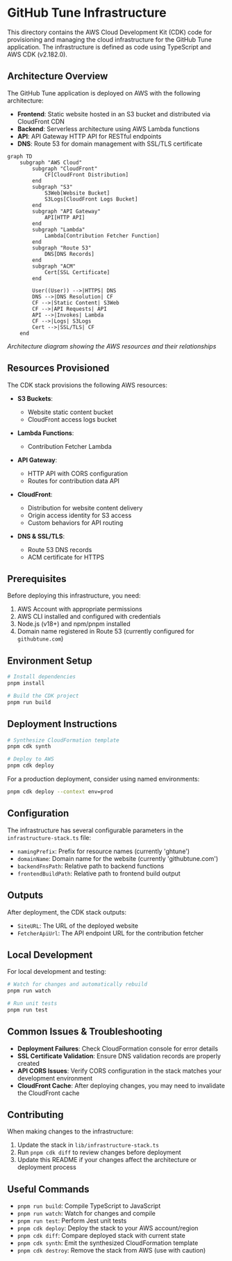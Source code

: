 # GitHub Tune Infrastructure

This directory contains the AWS Cloud Development Kit (CDK) code for provisioning and managing the cloud infrastructure for the GitHub Tune application. The infrastructure is defined as code using TypeScript and AWS CDK (v2.182.0).

## Architecture Overview

The GitHub Tune application is deployed on AWS with the following architecture:

- **Frontend**: Static website hosted in an S3 bucket and distributed via CloudFront CDN
- **Backend**: Serverless architecture using AWS Lambda functions
- **API**: API Gateway HTTP API for RESTful endpoints
- **DNS**: Route 53 for domain management with SSL/TLS certificate

```mermaid
graph TD
    subgraph "AWS Cloud"
        subgraph "CloudFront"
            CF[CloudFront Distribution]  
        end
        subgraph "S3"
            S3Web[Website Bucket]  
            S3Logs[CloudFront Logs Bucket]
        end
        subgraph "API Gateway"
            API[HTTP API]  
        end
        subgraph "Lambda"
            Lambda[Contribution Fetcher Function]  
        end
        subgraph "Route 53"
            DNS[DNS Records]  
        end
        subgraph "ACM"
            Cert[SSL Certificate]  
        end
        
        User((User)) -->|HTTPS| DNS
        DNS -->|DNS Resolution| CF
        CF -->|Static Content| S3Web
        CF -->|API Requests| API
        API -->|Invokes| Lambda
        CF -->|Logs| S3Logs
        Cert -->|SSL/TLS| CF
    end
```

*Architecture diagram showing the AWS resources and their relationships*

## Resources Provisioned

The CDK stack provisions the following AWS resources:

- **S3 Buckets**:
  - Website static content bucket
  - CloudFront access logs bucket

- **Lambda Functions**:
  - Contribution Fetcher Lambda

- **API Gateway**:
  - HTTP API with CORS configuration
  - Routes for contribution data API

- **CloudFront**:
  - Distribution for website content delivery
  - Origin access identity for S3 access
  - Custom behaviors for API routing

- **DNS & SSL/TLS**:
  - Route 53 DNS records
  - ACM certificate for HTTPS

## Prerequisites

Before deploying this infrastructure, you need:

1. AWS Account with appropriate permissions
2. AWS CLI installed and configured with credentials
3. Node.js (v18+) and npm/pnpm installed
4. Domain name registered in Route 53 (currently configured for `githubtune.com`)

## Environment Setup

```bash
# Install dependencies
pnpm install

# Build the CDK project
pnpm run build
```

## Deployment Instructions

```bash
# Synthesize CloudFormation template
pnpm cdk synth

# Deploy to AWS
pnpm cdk deploy
```

For a production deployment, consider using named environments:

```bash
pnpm cdk deploy --context env=prod
```

## Configuration

The infrastructure has several configurable parameters in the `infrastructure-stack.ts` file:

- `namingPrefix`: Prefix for resource names (currently 'ghtune')
- `domainName`: Domain name for the website (currently 'githubtune.com')
- `backendFnsPath`: Relative path to backend functions
- `frontendBuildPath`: Relative path to frontend build output

## Outputs

After deployment, the CDK stack outputs:

- `SiteURL`: The URL of the deployed website
- `FetcherApiUrl`: The API endpoint URL for the contribution fetcher

## Local Development

For local development and testing:

```bash
# Watch for changes and automatically rebuild
pnpm run watch

# Run unit tests
pnpm run test
```

## Common Issues & Troubleshooting

- **Deployment Failures**: Check CloudFormation console for error details
- **SSL Certificate Validation**: Ensure DNS validation records are properly created
- **API CORS Issues**: Verify CORS configuration in the stack matches your development environment
- **CloudFront Cache**: After deploying changes, you may need to invalidate the CloudFront cache

## Contributing

When making changes to the infrastructure:

1. Update the stack in `lib/infrastructure-stack.ts`
2. Run `pnpm cdk diff` to review changes before deployment
3. Update this README if your changes affect the architecture or deployment process

## Useful Commands

- `pnpm run build`: Compile TypeScript to JavaScript
- `pnpm run watch`: Watch for changes and compile
- `pnpm run test`: Perform Jest unit tests
- `pnpm cdk deploy`: Deploy the stack to your AWS account/region
- `pnpm cdk diff`: Compare deployed stack with current state
- `pnpm cdk synth`: Emit the synthesized CloudFormation template
- `pnpm cdk destroy`: Remove the stack from AWS (use with caution)
